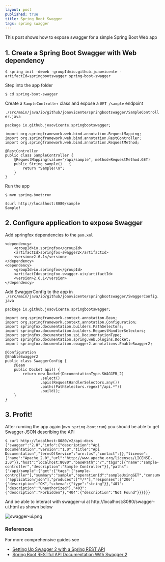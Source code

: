 ```yaml
---
layout: post
published: true
title: Spring Boot Swagger
tags: spring swagger
---
```

This post shows how to expose swagger for a simple Spring Boot Web app

## 1. Create a Spring Boot Swagger with Web dependency

```
$ spring init -d=web -groupId=io.github.joaovicente -artifactId=springbootswagger spring-boot-swagger
```

Step into the app folder

```
$ cd spring-boot-swagger
```

Create a ```SampleController``` class and expose a ```GET /sample``` endpoint

`./src/main/java/io/github/joaovicente/springbootswagger/SampleController.java`

```
package io.github.joaovicente.springbootswagger;

import org.springframework.web.bind.annotation.RequestMapping;
import org.springframework.web.bind.annotation.RestController;
import org.springframework.web.bind.annotation.RequestMethod;

@RestController
public class SampleController {
    @RequestMapping(value="/api/sample", method=RequestMethod.GET)
    public String sample()   {
        return "Sample!\n";
    }
}
```

Run the app
```
$ mvn spring-boot:run
```

```
$curl http://localhost:8080/sample
Sample!
```

## 2. Configure application to expose Swagger

Add springfox dependencies to the `pom.xml`

```
<dependency>
    <groupId>io.springfox</groupId>
    <artifactId>springfox-swagger2</artifactId>
    <version>2.6.1</version>
</dependency>
<dependency>
    <groupId>io.springfox</groupId>
    <artifactId>springfox-swagger-ui</artifactId>
    <version>2.6.1</version>
</dependency>
```

Add SwaggerConfig to the app in `./src/main/java/io/github/joaovicente/springbootswagger/SwaggerConfig.java`

```
package io.github.joaovicente.springbootswagger;

import org.springframework.context.annotation.Bean;
import org.springframework.context.annotation.Configuration;
import springfox.documentation.builders.PathSelectors;
import springfox.documentation.builders.RequestHandlerSelectors;
import springfox.documentation.spi.DocumentationType;
import springfox.documentation.spring.web.plugins.Docket;
import springfox.documentation.swagger2.annotations.EnableSwagger2;

@Configuration
@EnableSwagger2
public class SwaggerConfig {
    @Bean
    public Docket api() {
        return new Docket(DocumentationType.SWAGGER_2)
                .select()
                .apis(RequestHandlerSelectors.any())
                .paths(PathSelectors.regex("/api.*"))
                .build();
    }
}
```

## 3. Profit!

After running the app again (`mvn spring-boot:run`) you should be able to get Swagger JSON describing the API

```
$ curl http://localhost:8080/v2/api-docs
{"swagger":"2.0","info":{"description":"Api Documentation","version":"1.0","title":"Api Documentation","termsOfService":"urn:tos","contact":{},"license":{"name":"Apache 2.0","url":"http://www.apache.org/licenses/LICENSE-2.0"}},"host":"localhost:8080","basePath":"/","tags":[{"name":"sample-controller","description":"Sample Controller"}],"paths":{"/api/sample":{"get":{"tags":["sample-controller"],"summary":"sample","operationId":"sampleUsingGET","consumes":["application/json"],"produces":["*/*"],"responses":{"200":{"description":"OK","schema":{"type":"string"}},"401":{"description":"Unauthorized"},"403":{"description":"Forbidden"},"404":{"description":"Not Found"}}}}}}
```

And be able to interact with swagger-ui at http://localhost:8080/swagger-ui.html as shown below

![swagger-ui.png]({{site.baseurl}}/img/swagger-ui.png)

### References
For more comprehensive guides see 
* [Setting Up Swagger 2 with a Spring REST API](https://www.baeldung.com/swagger-2-documentation-for-spring-rest-api)
* [Spring Boot RESTful API Documentation With Swagger 2](https://dzone.com/articles/spring-boot-restful-api-documentation-with-swagger)
